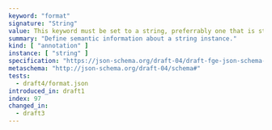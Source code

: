 ```yaml
---
keyword: "format"
signature: "String"
value: This keyword must be set to a string, preferrably one that is standardized by JSON Schema to ensure interoperability
summary: "Define semantic information about a string instance."
kind: [ "annotation" ]
instance: [ "string" ]
specification: "https://json-schema.org/draft-04/draft-fge-json-schema-validation-00#rfc.section.7"
metaschema: "http://json-schema.org/draft-04/schema#"
tests:
  - draft4/format.json
introduced_in: draft1
index: 97
changed_in:
  - draft3
---
```

